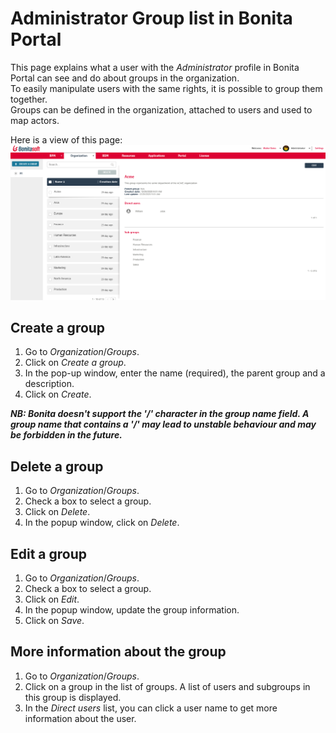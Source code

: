 # Administrator Group list in Bonita Portal

This page explains what a user with the _Administrator_ profile in Bonita Portal can see and do about groups in the organization.  
To easily manipulate users with the same rights, it is possible to group them together.  
Groups can be defined in the organization, attached to users and used to map actors.

Here is a view of this page:
![Administrator groups list Portal](images/UI2021.1/groups-portal.png)<!--{.img-responsive}-->

## Create a group
1. Go to _Organization_/_Groups_.
2. Click on _Create a group_.
3. In the pop-up window, enter the name (required), the parent group and a description.
4. Click on _Create_.

_**NB: Bonita doesn't support the '/' character in the group name field. A group name that contains a '/' may lead to unstable behaviour and may be forbidden in the future.**_ 

## Delete a group
1. Go to _Organization_/_Groups_.
2. Check a box to select a group.
3. Click on _Delete_.
4. In the popup window, click on _Delete_.

## Edit a group
1. Go to _Organization_/_Groups_.
2. Check a box to select a group.
3. Click on _Edit_.
4. In the popup window, update the group information.
5. Click on _Save_.

## More information about the group
1. Go to _Organization_/_Groups_.
2. Click on a group in the list of groups. A list of users and subgroups in this group is displayed.
3. In the _Direct users_ list, you can click a user name to get more information about the user.
